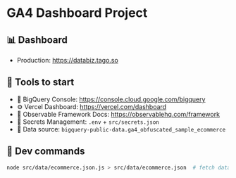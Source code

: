 # GA4 Dashboard Project

## 📊 Dashboard

- Production: https://databiz.tago.so

## 🧰 Tools to start

- 🔎 BigQuery Console: https://console.cloud.google.com/bigquery
- ⚙️ Vercel Dashboard: https://vercel.com/dashboard
- 🧪 Observable Framework Docs: https://observablehq.com/framework
- 🔐 Secrets Management: `.env` + `src/secrets.json`
- 🧠 Data source: `bigquery-public-data.ga4_obfuscated_sample_ecommerce`

## 🚀 Dev commands

```bash
node src/data/ecommerce.json.js > src/data/ecommerce.json  # fetch data locally
```
